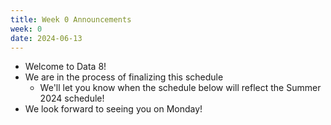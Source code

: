 ```yaml
---
title: Week 0 Announcements
week: 0
date: 2024-06-13
---
```


* Welcome to Data 8!
* We are in the process of finalizing this schedule
   * We'll let you know when the schedule below will reflect the Summer 2024 schedule!
* We look forward to seeing you on Monday!
